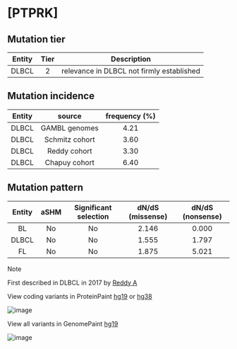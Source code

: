 # [PTPRK]

## Mutation tier

|Entity|Tier|Description                              |
|:------:|:----:|-----------------------------------------|
|DLBCL |2   |relevance in DLBCL not firmly established|
## Mutation incidence

|Entity|source        |frequency (%)|
|:------:|:--------------:|:-------------:|
|DLBCL |GAMBL genomes |4.21         |
|DLBCL |Schmitz cohort|3.60         |
|DLBCL |Reddy cohort  |3.30         |
|DLBCL |Chapuy cohort |6.40         |

## Mutation pattern

|Entity|aSHM|Significant selection|dN/dS (missense)|dN/dS (nonsense)|
|:------:|:----:|:---------------------:|:----------------:|:----------------:|
|BL    |No  |No                   |2.146           |0.000           |
|DLBCL |No  |No                   |1.555           |1.797           |
|FL    |No  |No                   |1.875           |5.021           |


> [!NOTE]
> First described in DLBCL in 2017 by [Reddy A](https://pubmed.ncbi.nlm.nih.gov/28985567)

View coding variants in ProteinPaint [hg19](https://www.bcgsc.ca/downloads/morinlab/GAMBL/test/genes/PTPRK_protein.html)  or [hg38](https://www.bcgsc.ca/downloads/morinlab/GAMBL/test/genes/PTPRK_protein_hg38.html)

![image](../../images/proteinpaint/PTPRK_NM_001135648.svg)

View all variants in GenomePaint [hg19](https://www.bcgsc.ca/downloads/morinlab/GAMBL/test/genes/PTPRK.html)

![image](../../images/proteinpaint/PTPRK.svg)
